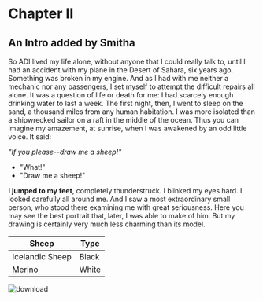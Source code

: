 # Chapter II

## An Intro added by Smitha
 
So ADI lived my life alone, without anyone that I could really talk to, until I had an accident with my plane in the Desert of Sahara, six years ago. Something was broken in my engine. And as I had with me neither a mechanic nor any passengers, I set myself to attempt the difficult repairs all alone. It was a question of life or death for me: I had scarcely enough drinking water to last a week.
The first night, then, I went to sleep on the sand, a thousand miles from any human habitation. I was more isolated than a shipwrecked sailor on a raft in the middle of the ocean.
Thus you can imagine my amazement, at sunrise, when I was awakened by an odd little voice. It said:

_"If you please--draw me a sheep!"_

-  "What!"
-  "Draw me a sheep!"

**I jumped to my feet**, completely thunderstruck. I blinked my eyes hard. I looked carefully all around me. And I saw a most extraordinary small person, who stood there examining me with great seriousness. Here you may see the best portrait that, later, I was able to make of him. But my drawing is certainly very much less charming than its model.

|Sheep|Type|
|---|---|
|Icelandic Sheep|Black|
|Merino|White|

![download](https://user-images.githubusercontent.com/75452710/101982416-c94f1c80-3c99-11eb-9382-f360ccae89b2.jpg)
